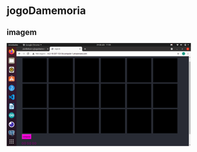 # jogoDamemoria

## imagem
![alt text](https://github.com/Jardielson-s/jogoDamemoria/blob/main/Captura%20de%20tela%20de%202021-04-24%2011-05-47.png)
